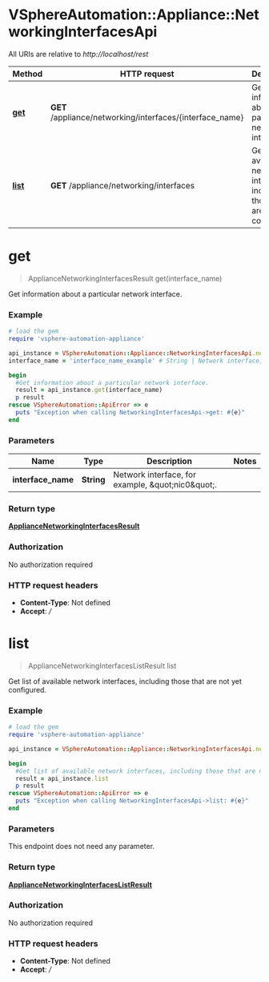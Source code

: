 # VSphereAutomation::Appliance::NetworkingInterfacesApi

All URIs are relative to *http://localhost/rest*

Method | HTTP request | Description
------------- | ------------- | -------------
[**get**](NetworkingInterfacesApi.md#get) | **GET** /appliance/networking/interfaces/{interface_name} | Get information about a particular network interface.
[**list**](NetworkingInterfacesApi.md#list) | **GET** /appliance/networking/interfaces | Get list of available network interfaces, including those that are not yet configured.


# **get**
> ApplianceNetworkingInterfacesResult get(interface_name)

Get information about a particular network interface.

### Example
```ruby
# load the gem
require 'vsphere-automation-appliance'

api_instance = VSphereAutomation::Appliance::NetworkingInterfacesApi.new
interface_name = 'interface_name_example' # String | Network interface, for example, \"nic0\".

begin
  #Get information about a particular network interface.
  result = api_instance.get(interface_name)
  p result
rescue VSphereAutomation::ApiError => e
  puts "Exception when calling NetworkingInterfacesApi->get: #{e}"
end
```

### Parameters

Name | Type | Description  | Notes
------------- | ------------- | ------------- | -------------
 **interface_name** | **String**| Network interface, for example, \&quot;nic0\&quot;. | 

### Return type

[**ApplianceNetworkingInterfacesResult**](ApplianceNetworkingInterfacesResult.md)

### Authorization

No authorization required

### HTTP request headers

 - **Content-Type**: Not defined
 - **Accept**: */*



# **list**
> ApplianceNetworkingInterfacesListResult list

Get list of available network interfaces, including those that are not yet configured.

### Example
```ruby
# load the gem
require 'vsphere-automation-appliance'

api_instance = VSphereAutomation::Appliance::NetworkingInterfacesApi.new

begin
  #Get list of available network interfaces, including those that are not yet configured.
  result = api_instance.list
  p result
rescue VSphereAutomation::ApiError => e
  puts "Exception when calling NetworkingInterfacesApi->list: #{e}"
end
```

### Parameters
This endpoint does not need any parameter.

### Return type

[**ApplianceNetworkingInterfacesListResult**](ApplianceNetworkingInterfacesListResult.md)

### Authorization

No authorization required

### HTTP request headers

 - **Content-Type**: Not defined
 - **Accept**: */*



